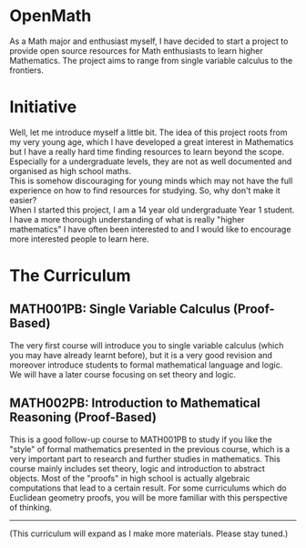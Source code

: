 # OpenMath
As a Math major and enthusiast myself, I have decided to start a project to provide open source resources for Math enthusiasts to learn higher Mathematics. The project aims to range from single variable calculus to the frontiers. 
# Initiative 
Well, let me introduce myself a little bit. The idea of this project roots from my very young age, which I have developed a great interest in Mathematics but I have a really hard time finding resources to learn beyond the scope. Especially for a undergraduate levels, they are not as well documented and organised as high school maths. <br>
This is somehow discouraging for young minds which may not have the full experience on how to find resources for studying. So, why don't make it easier? <br>
When I started this project, I am a 14 year old undergraduate Year 1 student. I have a more thorough understanding of what is really "higher mathematics" I have often been interested to and I would like to encourage more interested people to learn here.
# The Curriculum
## MATH001PB: Single Variable Calculus (Proof-Based)
The very first course will introduce you to single variable calculus (which you may have already learnt before), but it is a very good revision and moreover introduce students to formal mathematical language and logic. We will have a later course focusing on set theory and logic. 

## MATH002PB: Introduction to Mathematical Reasoning (Proof-Based)
This is a good follow-up course to MATH001PB to study if you like the "style" of formal mathematics presented in the previous course, which is a very important part to research and further studies in mathematics. This course mainly includes set theory, logic and introduction to abstract objects. Most of the "proofs" in high school is actually algebraic computations that lead to a certain result. For some curriculums which do Euclidean geometry proofs, you will be more familiar with this perspective of thinking.
<hr>(This curriculum will expand as I make more materials. Please stay tuned.)
